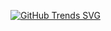 [![GitHub Trends SVG](https://api.githubtrends.io/user/svg/therealPrathamesh/langs)](https://githubtrends.io)
